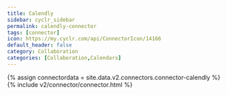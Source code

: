 ```yaml
---
title: Calendly
sidebar: cyclr_sidebar
permalink: calendly-connector
tags: [connector]
icon: https://my.cyclr.com/api/ConnectorIcon/14166
default_header: false
category: Collaboration
categories: [Collaboration,Calendars]
---
```

{% assign connectordata = site.data.v2.connectors.connector-calendly %}
{% include v2/connector/connector.html %}	
